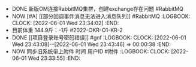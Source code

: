 - DONE 新版OM连接RabbitMQ集群，创建exchange存在问题 #RabbitMQ
- NOW    [#A] [[部分回调事件消息无法进入消息队列]] #RabbitMQ
  :LOGBOOK:
  CLOCK: [2022-06-01 Wed 23:34:02]
  :END:
- 目前体重 144.9斤：-1斤 #2022-OKR-O1-KR-2
- DONE [[项目登录账号密码错误]] #gnf
  :LOGBOOK:
  CLOCK: [2022-06-01 Wed 23:43:08]--[2022-06-01 Wed 23:43:46] =>  00:00:38
  :END:
- NOW 同步旧系统带上附件 时间 用户ID  #附件
  :LOGBOOK:
  CLOCK: [2022-06-01 Wed 23:33:55]
  :END: